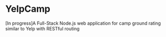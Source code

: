 # YelpCamp
[In progress]A Full-Stack Node.js web application for camp ground rating similar to Yelp with RESTful routing
